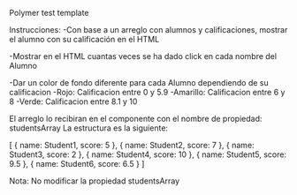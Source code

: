 Polymer test template


Instrucciones:
-Con base a un arreglo con alumnos y calificaciones, mostrar el alumno con su calificación en el HTML

-Mostrar en el HTML cuantas veces se ha dado click en cada nombre del Alumno

-Dar un color de fondo diferente para cada Alumno dependiendo de su calificacion 
	-Rojo: Calificacion entre 0 y 5.9
	-Amarillo: Calificacion entre 6 y 8
	-Verde: Calificacion entre 8.1 y 10

El arreglo lo recibiran en el componente con el nombre de propiedad: studentsArray
La estructura es la siguiente:

[
	{
		name: Student1,
		score: 5
	},
	{
		name: Student2,
		score: 7
	},
	{
		name: Student3,
		score: 2
	},
	{
		name: Student4,
		score: 10
	},
	{
		name: Student5,
		score: 9.5
	},
	{
		name: Student6,
		score: 6.5
	}
]

Nota: No modificar la propiedad studentsArray